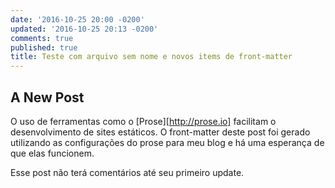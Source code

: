 ```yaml
---
date: '2016-10-25 20:00 -0200'
updated: '2016-10-25 20:13 -0200'
comments: true
published: true
title: Teste com arquivo sem nome e novos items de front-matter
---
```

## A New Post

O uso de ferramentas como o [Prose][http://prose.io] facilitam o desenvolvimento de sites estáticos. O front-matter deste post foi gerado utilizando as configurações do prose para meu blog e há uma esperança de que elas funcionem.

Esse post não terá comentários até seu primeiro update.
